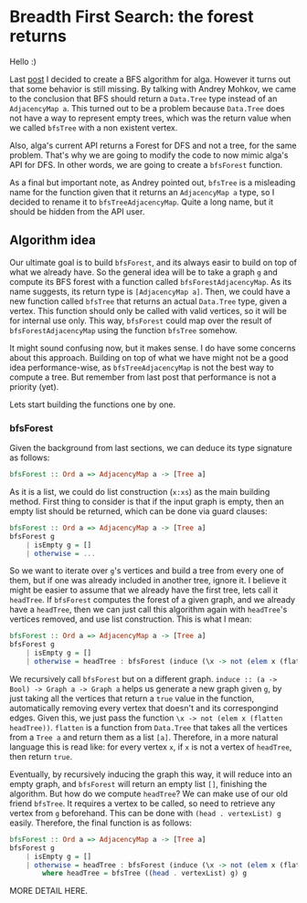 # Breadth First Search: the forest returns

Hello :)

Last [post](https://github.com/TheChouzanOne/ExtendingAlga/blob/master/Blog/bfs.md) I decided to create a BFS algorithm for alga. However it turns out that some behavior is still missing. By talking with Andrey Mohkov, we came to the conclusion that BFS should return a `Data.Tree` type instead of an `AdjacencyMap a`. This turned out to be a problem because `Data.Tree` does not have a way to represent empty trees, which was the return value when we called `bfsTree` with a non existent vertex.

Also, alga's current API returns a Forest for DFS and not a tree, for the same problem. That's why we are going to modify the code to now mimic alga's API for DFS. In other words, we are going to create a `bfsForest` function.

As a final but important note, as Andrey pointed out, `bfsTree` is a misleading name for the function given that it returns an `AdjacencyMap a` type, so I decided to rename it to `bfsTreeAdjacencyMap`. Quite a long name, but it should be hidden from the API user.

## Algorithm idea

Our ultimate goal is to build `bfsForest`, and its always easir to build on top of what we already have. So the general idea will be to take a graph `g` and compute its BFS forest with a function called `bfsForestAdjacencyMap`. As its name suggests, its return type is `[AdjacencyMap a]`. Then, we could have a new function called `bfsTree` that returns an actual `Data.Tree` type, given a vertex. This function should only be called with valid vertices, so it will be for internal use only. This way, `bfsForest` could map over the result of `bfsForestAdjacencyMap` using the function `bfsTree` somehow. 

It might sound confusing now, but it makes sense. I do have some concerns about this approach. Building on top of what we have might not be a good idea performance-wise, as `bfsTreeAdjacencyMap` is not the best way to compute a tree. But remember from last post that performance is not a priority (yet).

Lets start building the functions one by one.

### bfsForest

Given the background from last sections, we can deduce its type signature as follows:

```Haskell
bfsForest :: Ord a => AdjacencyMap a -> [Tree a]
```
As it is a list, we could do list construction (`x:xs`) as the main building method. First thing to consider is that if the input graph is empty, then an empty list should be returned, which can be done via guard clauses:

```Haskell
bfsForest :: Ord a => AdjacencyMap a -> [Tree a]
bfsForest g
    | isEmpty g = []
    | otherwise = ... 
```

So we want to iterate over `g`'s vertices and build a tree from every one of them, but if one was already included in another tree, ignore it. I believe it might be easier to assume that we already have the first tree, lets call it `headTree`. If `bfsForest` computes the forest of a given graph, and we already have a `headTree`, then we can just call this algorithm again with `headTree`'s vertices removed, and use list construction. This is what I mean:

```Haskell
bfsForest :: Ord a => AdjacencyMap a -> [Tree a]
bfsForest g
    | isEmpty g = []
    | otherwise = headTree : bfsForest (induce (\x -> not (elem x (flatten headTree))) g)
```

We recursively call `bfsForest` but on a different graph.  `induce :: (a -> Bool) -> Graph a -> Graph a` helps us generate a new graph given `g`, by just taking all the vertices that return a `true` value in the function, automatically removing every vertex that doesn't and its correspongind edges. Given this, we just pass the function `\x -> not (elem x (flatten headTree))`. `flatten` is a function from `Data.Tree` that takes all the vertices from a `Tree a` and return them as a list `[a]`. Therefore, in a more natural language this is read like: for every vertex `x`, if `x` is not a vertex of `headTree`, then return `true`.

Eventually, by recursively inducing the graph this way, it will reduce into an empty graph, and `bfsForest` will return an empty list `[]`, finishing the algorithm. But how do we compute `headTree`? We can make use of our old friend `bfsTree`. It requires a vertex to be called, so need to retrieve any vertex from `g` beforehand. This can be done with `(head . vertexList) g` easily. Therefore, the final function is as follows:

```Haskell
bfsForest :: Ord a => AdjacencyMap a -> [Tree a]
bfsForest g
    | isEmpty g = []
    | otherwise = headTree : bfsForest (induce (\x -> not (elem x (flatten headTree))) g)
        where headTree = bfsTree ((head . vertexList) g) g
```

MORE DETAIL HERE.

